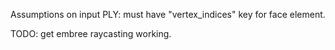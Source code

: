 Assumptions on input PLY: must have "vertex_indices" key for face element.

TODO: get embree raycasting working.
